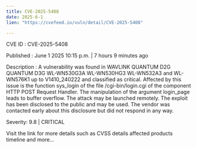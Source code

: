 ```yaml
---
title: CVE-2025-5408
date: 2025-6-1
lien: "https://cvefeed.io/vuln/detail/CVE-2025-5408"

---
```


CVE ID : CVE-2025-5408

Published :  June 1
2025
10:15 p.m. | 7 hours
9 minutes ago

Description : A vulnerability was found in WAVLINK QUANTUM D2G
QUANTUM D3G
WL-WN530G3A
WL-WN530HG3
WL-WN532A3 and WL-WN576K1 up to V1410_240222 and classified as critical. Affected by this issue is the function sys_login of the file /cgi-bin/login.cgi of the component HTTP POST Request Handler. The manipulation of the argument login_page leads to buffer overflow. The attack may be launched remotely. The exploit has been disclosed to the public and may be used. The vendor was contacted early about this disclosure but did not respond in any way.

Severity: 9.8 | CRITICAL

Visit the link for more details
such as CVSS details
affected products
timeline
and more...
